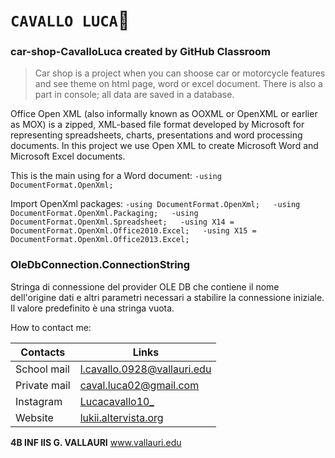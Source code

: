 # **`CAVALLO LUCA`:horse:**
### car-shop-CavalloLuca created by GitHub Classroom
> Car shop is a project when you can shoose car or motorcycle features and see theme on html page, word or excel document.
> There is also a part in console; all data are saved in a database.

Office Open XML (also informally known as OOXML or OpenXML or earlier as MOX) is a zipped, XML-based file format developed by Microsoft for representing spreadsheets, charts, presentations and word processing documents.
In this project we use Open XML to create Microsoft Word and Microsoft Excel documents.

This is the main using for a Word document:
`-using DocumentFormat.OpenXml;`

Import OpenXml packages:
`-using DocumentFormat.OpenXml;  
-using DocumentFormat.OpenXml.Packaging;  
-using DocumentFormat.OpenXml.Spreadsheet;  
-using X14 = DocumentFormat.OpenXml.Office2010.Excel;  
-using X15 = DocumentFormat.OpenXml.Office2013.Excel;`

### OleDbConnection.ConnectionString
Stringa di connessione del provider OLE DB che contiene il nome dell'origine dati e altri parametri necessari a stabilire la connessione iniziale. Il valore predefinito è una stringa vuota.


How to contact me:
 
Contacts | Links 
------------ | -------------
School mail | l.cavallo.0928@vallauri.edu
Private mail | caval.luca02@gmail.com
Instagram | [Lucacavallo10_](https://www.instagram.com/lucacavallo10_/)
Website | [lukii.altervista.org](http://lukii.altervista.org/)


**4B INF IIS G. VALLAURI**  www.vallauri.edu

